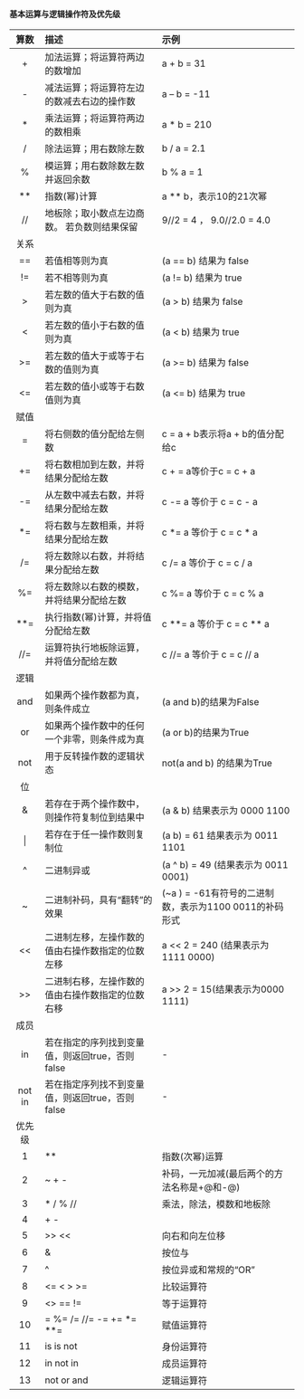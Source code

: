 #### 基本运算与逻辑操作符及优先级
|算数|描述|示例|
|:--:|:---|:--|
|+	|加法运算；将运算符两边的数增加|a + b = 31|
|-	|减法运算；将运算符左边的数减去右边的操作数|	a – b = -11|
|*	|乘法运算；将运算符两边的数相乘|a * b = 210|
|/	|除法运算；用右数除左数|b / a = 2.1|
|%	|模运算；用右数除数左数并返回余数|b % a = 1|
|\*\*|	指数(幂)计算|	a ** b，表示10的21次幂|
|//	|地板除；取小数点左边商数。 若负数则结果保留|	9//2 = 4 ， 9.0//2.0 = 4.0|
|关系|||
|==|若值相等则为真					|	(a == b)  结果为 false        |
|!=|若不相等则为真					|	(a != b) 结果为 true         |
|>| 若左数的值大于右数的值则为真		|		(a > b) 结果为 false |
|<| 若左数的值小于右数的值则为真		|		(a < b) 结果为 true  |
|\>=|若左数的值大于或等于右数的值则为真|	(a >= b) 结果为 false        |
|<=|若左数的值小或等于右数值则为真	|	(a <= b) 结果为 true         |
|赋值|
|=	|将右侧数的值分配给左侧数					|c = a + b表示将a + b的值分配给c |
|+=	|将右数相加到左数，并将结果分配给左数		|		c + = a等价于c = c + a   |
|-=	|从左数中减去右数，并将结果分配给左数		|	c -= a 等价于 c = c - a      |
|*=	|将右数与左数相乘，并将结果分配给左数		|	c *= a 等价于 c = c * a      |
|/=	|将左数除以右数，并将结果分配给左数			|		c /= a 等价于 c = c / a  |
|%=	|将左数除以右数的模数，并将结果分配给左数	|c %= a 等价于 c = c % a         |
|**=	|执行指数(幂)计算，并将值分配给左数		|	c **= a 等价于 c = c ** a    |
|//=	|运算符执行地板除运算，并将值分配给左数|	c //= a 等价于 c = c // a    |
|逻辑|
|and|如果两个操作数都为真，则条件成立				|(a and b)的结果为False        |
|or	|如果两个操作数中的任何一个非零，则条件成为真	|	(a or b)的结果为True       |
|not|用于反转操作数的逻辑状态						|	not(a and b) 的结果为True|
|位|
|&	|若存在于两个操作数中，则操作符复制位到结果中|(a & b) 结果表示为 0000 1100              |
|\|	|若存在于任一操作数则复制位|	(a b) = 61 结果表示为 0011 1101                         |
|^	|二进制异或|	(a ^ b) = 49 (结果表示为 0011 0001)                                     |
|~	|二进制补码，具有“翻转”的效果|	(~a ) = -61有符号的二进制数，表示为1100 0011的补码形式|
|<<	|二进制左移，左操作数的值由右操作数指定的位数左移|a << 2 = 240 (结果表示为 1111 0000)   |
|\>>	|二进制右移，左操作数的值由右操作数指定的位数右移|a >> 2 = 15(结果表示为0000 1111)      |
|成员|
|in	|若在指定的序列找到变量值，则返回true，否则false|	-|
|not in	|若在指定序列找不到变量值，则返回true，否则false|	-|
|优先级|
|1	|**	|指数(次幂)运算                                 |
|2	|~ + -	|补码，一元加减(最后两个的方法名称是+@和-@) |
|3	|\* / % //	|乘法，除法，模数和地板除               |
|4	|\+ -	|                                           |
|5	|\>> <<	|向右和向左位移                             |
|6	|&	|按位与                                         |
|7	|^ 	|按位异或和常规的“OR”                           |
|8	|<= < > >=	|比较运算符                             |
|9	|<> == !=	|等于运算符                             |
|10|= %= /= //= -= += *= **=|	赋值运算符              |
|11|is is not	|身份运算符                             |
|12|in not in	|成员运算符                             |
|13|not or and	|逻辑运算符                             |

